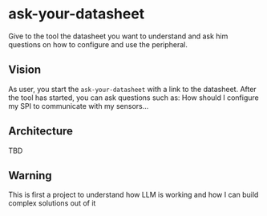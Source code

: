 # ask-your-datasheet

Give to the tool the datasheet you want to understand and ask him questions on how to configure and use the peripheral.

## Vision

As user, you start the `ask-your-datasheet` with a link to the datasheet. After the tool has started, you can ask questions such as: How should I configure my SPI to communicate with my sensors...

## Architecture

TBD

## Warning

This is first a project to understand how LLM is working and how I can build complex solutions out of it
